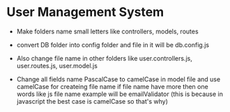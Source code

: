 # User Management System

- Make folders name small letters like controllers, models, routes

- convert DB folder into config folder and file in it will be db.config.js

- Also change file name in other folders like user.controllers.js, user.routes.js, user.model.js

- Change all fields name PascalCase to camelCase in model file and use camelCase for createing file name if file name have more then one words like js file name example will be emailValidator (this is because in javascript the best case is camelCase so that's why)
